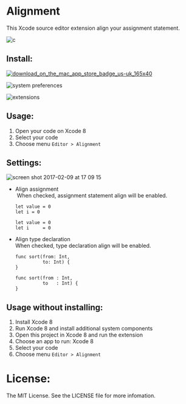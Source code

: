 # Alignment

This Xcode source editor extension align your assignment statement.

![c](https://cloud.githubusercontent.com/assets/1665104/16102266/ae4a0b24-33a8-11e6-943e-9a00eb6e9802.gif)

## Install:
[![download_on_the_mac_app_store_badge_us-uk_165x40](https://cloud.githubusercontent.com/assets/1665104/19629909/de5c7a64-99b9-11e6-88fc-2a39c8849920.png)](https://itunes.apple.com/us/app/alignment-for-xcode/id1168397789?ls=1&mt=12)

![system preferences](https://cloud.githubusercontent.com/assets/1665104/19801236/5dc1dfec-9d39-11e6-8dc3-8cff3d7e9921.png)

![extensions](https://cloud.githubusercontent.com/assets/1665104/19801299/a45e026e-9d39-11e6-8cec-a82f30aecd9a.png)

## Usage:

1. Open your code on Xcode 8
2. Select your code
3. Choose menu `Editor > Alignment`


## Settings:
![screen shot 2017-02-09 at 17 09 15](https://cloud.githubusercontent.com/assets/1665104/22777668/521450de-eef7-11e6-98a3-82fe4e1b9188.png)
* Align assignment  
  When checked, assignment statement align will be enabled.
  
  ```
  let value = 0
  let i = 0
  ```
  
  ```
  let value = 0
  let i     = 0
  ```
  
* Align type declaration  
  When checked, type declaration align will be enabled.
  
  ```
  func sort(from: Int,
            to: Int) {
  }
  ```
  
  ```
  func sort(from : Int,
            to   : Int) {
  }
  ```

## Usage without installing:

1. Install Xcode 8
2. Run Xcode 8 and install additional system components
3. Open this project in Xcode 8 and run the extension
4. Choose an app to run: Xcode 8
5. Select your code
6. Choose menu `Editor > Alignment`

License:
=================
The MIT License. See the LICENSE file for more infomation.
